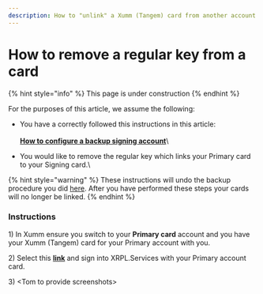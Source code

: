 ```yaml
---
description: How to "unlink" a Xumm (Tangem) card from another account
---
```


# How to remove a regular key from a card

{% hint style="info" %}
This page is under construction
{% endhint %}

For the purposes of this article, we assume the following:

* You have a correctly followed this instructions in this article:\
  \
  [**How to configure a backup signing account**](how-to-configure-a-backup-signing-account.md)\

* You would like to remove the regular key which links your Primary card to your Signing card.\


{% hint style="warning" %}
These instructions will undo the backup procedure you did [here](how-to-configure-a-backup-signing-account.md). After you have performed these steps your cards will no longer be linked.
{% endhint %}

### &#x20;Instructions

1\) In Xumm ensure you switch to your **Primary card** account and you have your Xumm (Tangem) card for your Primary account with you.

2\) Select this [**link**](https://xrpl.services/) and sign into XRPL.Services with your Primary account card.&#x20;

3\) \<Tom to provide screenshots>




